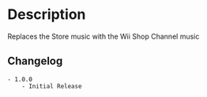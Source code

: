 # Description
Replaces the Store music with the Wii Shop Channel music

## Changelog
    - 1.0.0
        - Initial Release